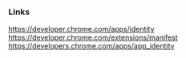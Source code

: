### Links
https://developer.chrome.com/apps/identity
https://developer.chrome.com/extensions/manifest
https://developers.chrome.com/apps/app_identity
